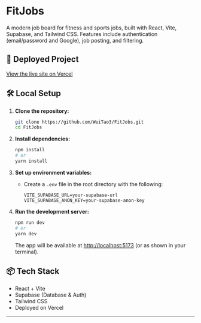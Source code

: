# FitJobs

A modern job board for fitness and sports jobs, built with React, Vite, Supabase, and Tailwind CSS. Features include authentication (email/password and Google), job posting, and filtering.

## 🚀 Deployed Project

[View the live site on Vercel](https://fit-jobs.vercel.app/)

## 🛠️ Local Setup

1. **Clone the repository:**
   ```sh
   git clone https://github.com/WeiTao3/FitJobs.git
   cd FitJobs
   ```

2. **Install dependencies:**
   ```sh
   npm install
   # or
   yarn install
   ```

3. **Set up environment variables:**
   - Create a `.env` file in the root directory with the following:
     ```env
     VITE_SUPABASE_URL=your-supabase-url
     VITE_SUPABASE_ANON_KEY=your-supabase-anon-key
     ```

4. **Run the development server:**
   ```sh
   npm run dev
   # or
   yarn dev
   ```
   The app will be available at [http://localhost:5173](http://localhost:5173) (or as shown in your terminal).

## 📦 Tech Stack
- React + Vite
- Supabase (Database & Auth)
- Tailwind CSS
- Deployed on Vercel

---